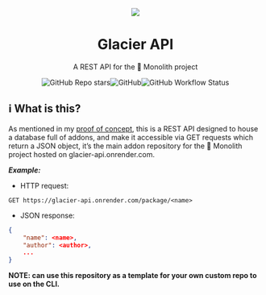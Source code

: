 <p align=center>
  <img src="https://github.com/retr0cube/glacier-api/assets/61835816/ab1f1765-ceb4-443e-92bf-fa509c931c4f">
</p>
<h1 align="center">Glacier API</h1>
<p align=center>A REST API for the 👾 Monolith project</p>

<p align=center>
<img alt="GitHub Repo stars" src="https://img.shields.io/github/stars/retr0cube/glacier-api?color=darkblue&style=for-the-badge"><img alt="GitHub" src="https://img.shields.io/github/license/retr0cube/glacier-api?color=blue&style=for-the-badge"><img alt="GitHub Workflow Status" src="https://img.shields.io/github/actions/workflow/status/retr0cube/glacier-api/python-app.yml?logo=GitHub&style=for-the-badge"></p>


## ℹ️ What is this?
As mentioned in my [proof of concept](https://www.notion.so/monolith-retcy/feca0c394c4146429d7f7e0deee57e06?v=823fd92169e14adcbab697f69c98e32b&pvs=4), this is a REST API designed to house a database full of addons, and make it accessible via GET requests which return a JSON object, it’s the main addon repository for the 👾 Monolith project hosted on glacier-api.onrender.com.

_**Example:**_
- HTTP request:
```
GET https://glacier-api.onrender.com/package/<name>
```
- JSON response:
```json
{
	"name": <name>,
	"author": <author>,
	...
}

```

**NOTE: can use this repository as a template for your own custom repo to use on the CLI.**

